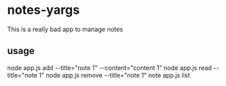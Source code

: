 # notes-yargs

This is a really bad app to manage notes

## usage

node app.js add --title="note 1" --content="content 1"
node app.js read --title="note 1"
node app.js remove --title="note 1"
note app.js list
